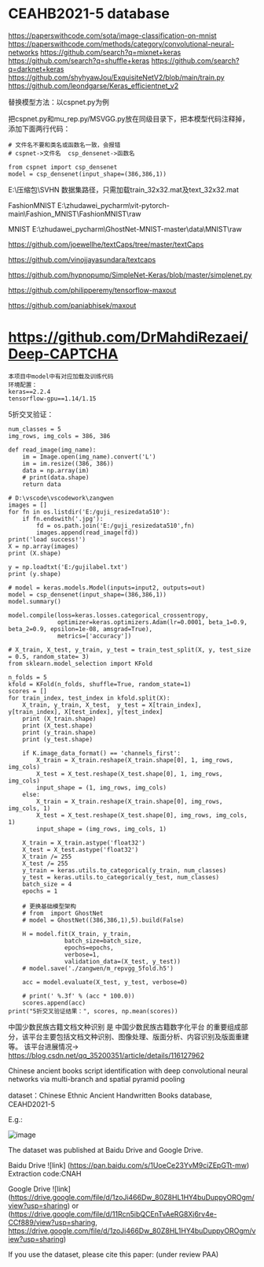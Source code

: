 # CEAHB2021-5 database

https://paperswithcode.com/sota/image-classification-on-mnist
https://paperswithcode.com/methods/category/convolutional-neural-networks
https://github.com/search?q=mixnet+keras
https://github.com/search?q=shuffle+keras
https://github.com/search?q=darknet+keras
https://github.com/shyhyawJou/ExquisiteNetV2/blob/main/train.py
https://github.com/leondgarse/Keras_efficientnet_v2

替换模型方法：以cspnet.py为例

把cspnet.py和mu_rep.py/MSVGG.py放在同级目录下，把本模型代码注释掉，添加下面两行代码：
```
# 文件名不要和类名或函数名一致，会报错
# cspnet->文件名  csp_densenet->函数名

from cspnet import csp_densenet
model = csp_densenet(input_shape=(386,386,1))
```
E:\压缩包\SVHN 数据集路径，只需加载train_32x32.mat及text_32x32.mat

FashionMNIST   E:\zhudawei_pycharm\vit-pytorch-main\Fashion_MNIST\FashionMNIST\raw

MNIST    E:\zhudawei_pycharm\GhostNet-MNIST-master\data\MNIST\raw

https://github.com/joewellhe/textCaps/tree/master/textCaps

https://github.com/vinojjayasundara/textcaps

https://github.com/hypnopump/SimpleNet-Keras/blob/master/simplenet.py

https://github.com/philipperemy/tensorflow-maxout

https://github.com/paniabhisek/maxout

# https://github.com/DrMahdiRezaei/Deep-CAPTCHA
```
本项目中model中有对应加载及训练代码
环境配置：
keras==2.2.4
tensorflow-gpu==1.14/1.15
```
5折交叉验证：
```
num_classes = 5
img_rows, img_cols = 386, 386

def read_image(img_name):
    im = Image.open(img_name).convert('L')
    im = im.resize((386, 386))
    data = np.array(im)
    # print(data.shape)
    return data

# D:\vscode\vscodework\zangwen
images = []
for fn in os.listdir('E:/guji_resizedata510'):
    if fn.endswith('.jpg'):
        fd = os.path.join('E:/guji_resizedata510',fn)
        images.append(read_image(fd))
print('load success!')
X = np.array(images)
print (X.shape)

y = np.loadtxt('E:/gujilabel.txt')
print (y.shape)

# model = keras.models.Model(inputs=input2, outputs=out)
model = csp_densenet(input_shape=(386,386,1))
model.summary()

model.compile(loss=keras.losses.categorical_crossentropy,
              optimizer=keras.optimizers.Adam(lr=0.0001, beta_1=0.9, beta_2=0.9, epsilon=1e-08, amsgrad=True),
              metrics=['accuracy'])

# X_train, X_test, y_train, y_test = train_test_split(X, y, test_size = 0.5, random_state= 3)
from sklearn.model_selection import KFold

n_folds = 5
kfold = KFold(n_folds, shuffle=True, random_state=1)
scores = []
for train_index, test_index in kfold.split(X):
    X_train, y_train, X_test,  y_test = X[train_index], y[train_index], X[test_index], y[test_index]
    print (X_train.shape)
    print (X_test.shape)
    print (y_train.shape)
    print (y_test.shape)

    if K.image_data_format() == 'channels_first':
        X_train = X_train.reshape(X_train.shape[0], 1, img_rows, img_cols)
        X_test = X_test.reshape(X_test.shape[0], 1, img_rows, img_cols)
        input_shape = (1, img_rows, img_cols)
    else:
        X_train = X_train.reshape(X_train.shape[0], img_rows, img_cols, 1)
        X_test = X_test.reshape(X_test.shape[0], img_rows, img_cols, 1)
        input_shape = (img_rows, img_cols, 1)

    X_train = X_train.astype('float32')
    X_test = X_test.astype('float32')
    X_train /= 255
    X_test /= 255
    y_train = keras.utils.to_categorical(y_train, num_classes)
    y_test = keras.utils.to_categorical(y_test, num_classes)
    batch_size = 4
    epochs = 1

    # 更换基础模型架构
    # from  import GhostNet
    # model = GhostNet((386,386,1),5).build(False)

    H = model.fit(X_train, y_train,
                batch_size=batch_size,
                epochs=epochs,
                verbose=1,
                validation_data=(X_test, y_test))
    # model.save('./zangwen/m_repvgg_5fold.h5')

    acc = model.evaluate(X_test, y_test, verbose=0)

    # print(' %.3f' % (acc * 100.0))
    scores.append(acc)
print("5折交叉验证结果：", scores, np.mean(scores))    
```

中国少数民族古籍文档文种识别 是 中国少数民族古籍数字化平台 的重要组成部分，该平台主要包括文档文种识别、图像处理、版面分析、内容识别及版面重建等。 该平台进展情况->
https://blog.csdn.net/qq_35200351/article/details/116127962

Chinese ancient books script identification with deep convolutional neural networks via multi-branch and spatial pyramid pooling

dataset：Chinese Ethnic Ancient Handwritten Books database, CEAHD2021-5

E.g.:

![image](https://github.com/yddcode/CNAHB2021-5/blob/main/img/20210328093743.png)

The dataset was published at Baidu Drive and Google Drive.

Baidu Drive ![link] (https://pan.baidu.com/s/1UoeCe23YvM9ciZEpGTt-mw)
Extraction code:CNAH 

Google Drive ![link] (https://drive.google.com/file/d/1zoJi466Dw_80Z8HL1HY4buDuppyOROgm/view?usp=sharing)
or (https://drive.google.com/file/d/11Rcn5ibQCEnTvAeRG8Xj6rv4e-CCf889/view?usp=sharing, https://drive.google.com/file/d/1zoJi466Dw_80Z8HL1HY4buDuppyOROgm/view?usp=sharing)

If you use the dataset, please cite this paper: (under review PAA)
